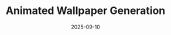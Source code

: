 ---
title: "Animated Wallpaper Generation"
collection: portfolio
permalink: /portfolio/wallpaper
date: 2025-09-10
code: 'github.com/Anthonyjlem/Animated-Wallpaper-Generation'
show: true
header:
  teaser: "portfolio/wallpaper.gif"
project_type: "Personal"
excerpt: "Generated animated desktop wallpapers with open-source state-of-the-art AI models. Used AI software and compute infrastructure including ComfyUI, Hugging Face, and Modal."
---